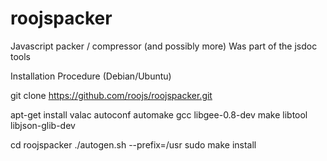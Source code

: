 # roojspacker
Javascript packer / compressor (and possibly more) Was part of the jsdoc tools

Installation Procedure (Debian/Ubuntu)

git clone https://github.com/roojs/roojspacker.git

apt-get install valac autoconf automake gcc libgee-0.8-dev make libtool libjson-glib-dev

cd roojspacker
./autogen.sh --prefix=/usr
sudo make install
